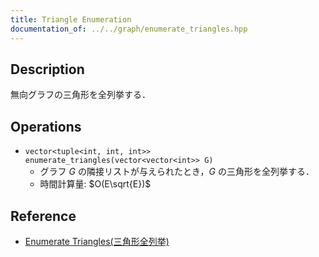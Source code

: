 ```yaml
---
title: Triangle Enumeration
documentation_of: ../../graph/enumerate_triangles.hpp
---
```


## Description

無向グラフの三角形を全列挙する．

## Operations

- `vector<tuple<int, int, int>> enumerate_triangles(vector<vector<int>> G)`
    - グラフ $G$ の隣接リストが与えられたとき，$G$ の三角形を全列挙する．
    - 時間計算量: $O(E\sqrt{E})$

## Reference

- [Enumerate Triangles(三角形全列挙)](https://ei1333.github.io/library/graph/others/enumerate-triangles.hpp.html)